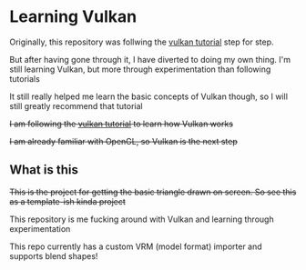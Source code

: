 # Learning Vulkan

Originally, this repository was follwing the [vulkan tutorial](https://vulkan-tutorial.com/Introduction) step for step.

But after having gone through it, I have diverted to doing my own thing. I'm still learning Vulkan, but more through experimentation than following tutorials

It still really helped me learn the basic concepts of Vulkan though, so I will still greatly recommend that tutorial

~~I am following the [vulkan tutorial](https://vulkan-tutorial.com/Introduction) to learn how Vulkan works~~

~~I am already familiar with OpenGL, so Vulkan is the next step~~

## What is this

~~This is the project for getting the basic triangle drawn on screen. So see this as a template-ish kinda project~~

This repository is me fucking around with Vulkan and learning through experimentation

This repo currently has a custom VRM (model format) importer and supports blend shapes!
